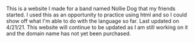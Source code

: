 This is a website I made for a band named Nollie Dog that my friends started. I used this as an opportunity to practice using html and so I could show off what I'm able to do with the language so far. Last updated on 4/21/21. This website will continue to be updated as I am still working on it and the domain name has not yet been purchased. 
